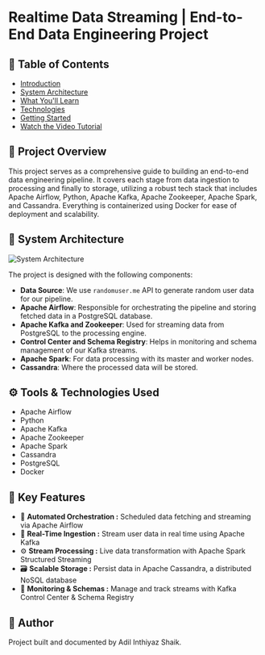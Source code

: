 # Realtime Data Streaming | End-to-End Data Engineering Project

## 📖 Table of Contents
- [Introduction](#Project-Overview)
- [System Architecture](#system-architecture)
- [What You'll Learn](#what-youll-learn)
- [Technologies](#technologies)
- [Getting Started](#getting-started)
- [Watch the Video Tutorial](#watch-the-video-tutorial)

## 🚀 Project Overview

This project serves as a comprehensive guide to building an end-to-end data engineering pipeline. It covers each stage from data ingestion to processing and finally to storage, utilizing a robust tech stack that includes Apache Airflow, Python, Apache Kafka, Apache Zookeeper, Apache Spark, and Cassandra. Everything is containerized using Docker for ease of deployment and scalability.

## 🧱 System Architecture

![System Architecture](https://github.com/airscholar/e2e-data-engineering/blob/main/Data%20engineering%20architecture.png)

The project is designed with the following components:

- **Data Source**: We use `randomuser.me` API to generate random user data for our pipeline.
- **Apache Airflow**: Responsible for orchestrating the pipeline and storing fetched data in a PostgreSQL database.
- **Apache Kafka and Zookeeper**: Used for streaming data from PostgreSQL to the processing engine.
- **Control Center and Schema Registry**: Helps in monitoring and schema management of our Kafka streams.
- **Apache Spark**: For data processing with its master and worker nodes.
- **Cassandra**: Where the processed data will be stored.

## ⚙️ Tools & Technologies Used

- Apache Airflow
- Python
- Apache Kafka
- Apache Zookeeper
- Apache Spark
- Cassandra
- PostgreSQL
- Docker

## 🔑 Key Features
- 🔁 **Automated Orchestration :** Scheduled data fetching and streaming via Apache Airflow
- 📡 **Real-Time Ingestion :** Stream user data in real time using Apache Kafka
- ⚙️ **Stream Processing :** Live data transformation with Apache Spark Structured Streaming
- 🗃️ **Scalable Storage :** Persist data in Apache Cassandra, a distributed NoSQL database
- 🧭 **Monitoring & Schemas :** Manage and track streams with Kafka Control Center & Schema Registry




## 🤝 Author
Project built and documented by Adil Inthiyaz Shaik.
